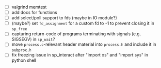 - [ ] valgrind memtest
- [ ] add docs for functions
- [ ] add select/poll support to fds (maybe in IO module?)
- [ ] (maybe?) set `fd_assignment` for a custom fd to -1 to prevent closing it in `sp_free`
- [ ] capturing return-code of programs terminating with signals (e.g. SIGSEGV) in `sp_wait`?
- [ ] move `process.c`-relevant header material into `process.h` and include it in `subproc.h`
- [ ] fix freezing issue in sp_interact after "import os" and "import sys" in python shell
